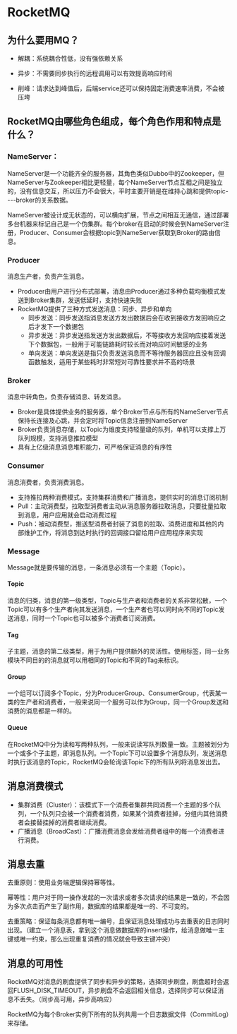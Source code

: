 #  RocketMQ

##  为什么要用MQ？

- 解耦：系统耦合性低，没有强依赖关系

- 异步：不需要同步执行的远程调用可以有效提高响应时间
- 削峰：请求达到峰值后，后端service还可以保持固定消费速率消费，不会被压垮

##  RocketMQ由哪些角色组成，每个角色作用和特点是什么？

###  NameServer：

NameServer是一个功能齐全的服务器，其角色类似Dubbo中的Zookeeper，但NameServer与Zookeeper相比更轻量，每个NameServer节点互相之间是独立的，没有信息交互，所以压力不会很大，平时主要开销是在维持心跳和提供topic----broker的关系数据。

NameServer被设计成无状态的，可以横向扩展，节点之间相互无通信，通过部署多台机器来标记自己是一个伪集群。每个broker在启动的时候会到NameServer注册，Producer、Consumer会根据topic到NameServer获取到Broker的路由信息。

###  Producer

消息生产者，负责产生消息。

- Producer由用户进行分布式部署，消息由Producer通过多种负载均衡模式发送到Broker集群，发送低延时，支持快速失败
- RocketMQ提供了三种方式发送消息：同步、异步和单向
  - 同步发送：同步发送指消息发送方发出数据后会在收到接收方发回响应之后才发下一个数据包
  - 异步发送：异步发送指发送方发出数据后，不等接收方发回响应接着发送下个数据包，一般用于可能链路耗时较长而对响应时间敏感的业务
  - 单向发送：单向发送是指只负责发送消息而不等待服务器回应且没有回调函数触发，适用于某些耗时非常短对可靠性要求并不高的场景

###  Broker

消息中转角色，负责存储消息、转发消息。

- Broker是具体提供业务的服务器，单个Broker节点与所有的NameServer节点保持长连接及心跳，并会定时将Topic信息注册到NameServer
- Broker负责消息存储，以Topic为维度支持轻量级的队列，单机可以支撑上万队列规模，支持消息推拉模型
- 具有上亿级消息消息堆积能力，可严格保证消息的有序性

###  Consumer

消息消费者，负责消费消息。

- 支持推拉两种消费模式，支持集群消费和广播消息，提供实时的消息订阅机制
- Pull：主动消费型，拉取型消费者主动从消息服务器拉取消息，只要批量拉取到消息，用户应用就会启动消费过程
- Push：被动消费型，推送型消费者封装了消息的拉取、消费进度和其他的内部维护工作，将消息到达时执行的回调接口留给用户应用程序来实现

###  Message

Message就是要传输的消息，一条消息必须有一个主题（Topic）。

####  Topic

消息的归类，消息的第一级类型，Topic与生产者和消费者的关系非常松散，一个Topic可以有多个生产者向其发送消息，一个生产者也可以同时向不同的Topic发送消息，同时一个Topic也可以被多个消费者订阅消费。

####  Tag

子主题，消息的第二级类型，用于为用户提供额外的灵活性。使用标签，同一业务模块不同目的的消息就可以用相同的Topic和不同的Tag来标识。

####  Group

一个组可以订阅多个Topic，分为ProducerGroup、ConsumerGroup，代表某一类的生产者和消费者，一般来说同一个服务可以作为Group，同一个Group发送和消费的消息都是一样的。

####  Queue

在RocketMQ中分为读和写两种队列，一般来说读写队列数量一致。主题被划分为一个或多个子主题，即消息队列。一个Topic下可以设置多个消息队列，发送消息时执行该消息的Topic，RocketMQ会轮询该Topic下的所有队列将消息发出去。

##   消息消费模式

- 集群消费（Cluster）：该模式下一个消费者集群共同消费一个主题的多个队列，一个队列只会被一个消费者消费，如果某个消费者挂掉，分组内其他消费者会接替挂掉的消费者继续消费。
- 广播消息（BroadCast）：广播消费消息会发给消费者组中的每一个消费者进行消费。

##  消息去重

去重原则：使用业务端逻辑保持幂等性。

幂等性：用户对于同一操作发起的一次请求或者多次请求的结果是一致的，不会因为多次点击而产生了副作用，数据库的结果都是唯一的、不可变的。

去重策略：保证每条消息都有唯一编号，且保证消息处理成功与去重表的日志同时出现。（建立一个消息表，拿到这个消息做数据库的insert操作，给消息做唯一主键或唯一约束，那么出现重复消费的情况就会导致主键冲突）

##  消息的可用性

RocketMQ对消息的刷盘提供了同步和异步的策略，选择同步刷盘，刷盘超时会返回FLUSH_DISK_TIMEOUT，异步刷盘不会返回相关信息，选择同步可以保证消息不丢失。（同步高可用，异步高响应）

RocketMQ为每个Broker实例下所有的队列共用一个日志数据文件（CommitLog）来存储。